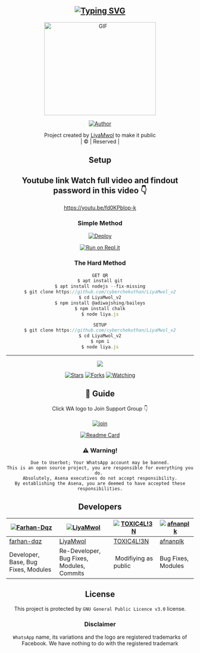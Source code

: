 <div align="center">

## [![Typing SVG](https://readme-typing-svg.herokuapp.com?font=Lemon+milk&color=F70000&lines=Welcome+to+LiyaMwol_v2+WA+Bot+repo;Created+by+S.Qadir;This+is+a+Bgm+stickerbot;With+more+features)](https://git.io/typing-svg)

 </a>
</p>
<div align="center">
  <p align="center">
<img src="https://media.giphy.com/media/QoXw903mHLu4mqPfLd/giphy.gif?cid=790b7611a48d56eec88e20cfedb2c8be6e08c0fde3f8fe72&rid=giphy.gif&ct=g.gif" alt="GIF" width="300" height="250"/>
</p>
  <p align="center">
<a href="https://github.com/LeaarnFlutter/LiyaMwol"><img title="Author" src="https://img.shields.io/badge/Author-Amal-cyberchekuthan/LiyaMwol_v2?color=blue&style=for-the-badge&logo=whatsapp"></a>
</p>
</div>
<p align="center">
Project created by <a href="https://github.com/SQADIRKVM">LiyaMwol</a> to make it public
    <br>
       | © |
        Reserved |
    <br> 
</p>

## Setup
<div align="center"> 


## Youtube link Watch full video and findout password in this video 👇

https://youtu.be/fd0KPblop-k

  ### Simple Method
  
[![Deploy](https://www.herokucdn.com/deploy/button.svg)](https://heroku.com/deploy?template=https://github.com/LeaarnFlutter/LiyaMwol) 
  
[![Run on Repl.it](https://repl.it/badge/github/quiec/whatsAlfa)](https://replit.com/@LeaarnFlutter/LiyaMwol)
  
### The Hard Method
```js
GET QR
$ apt install git
$ apt install nodejs --fix-missing
$ git clone https://github.com/cyberchekuthan/LiyaMwol_v2
$ cd LiyaMwol_v2
$ npm install @adiwajshing/baileys
$ npm install chalk
$ node liya.js
```
      
```js
SETUP
$ git clone https://github.com/cyberchekuthan/LiyaMwol_v2
$ cd LiyaMwol_v2
$ npm i
$ node liya.js
```

----

  <p align="center">
  <a href="httsp://github.com/farhan-dqz/liyaMwol">
    
<a href="https://github.com/farhan-dqz/followers">
<img src="https://img.shields.io/github/repo-size/farhan-dqz/liya-Mwol?color=green&label=Repo%20total%20size&style=plastic">
<p align="center">
<a href="https://github.com/farhan-dqz/followers"
<img title="Followers" src="https://img.shields.io/github/followers/farhan-dqz?color=blue&style=flat-square"></a>
<a href="https://github.com/farhan-dqz/liyaMwol/stargazers/"><img title="Stars" src="https://img.shields.io/github/stars/farhan-dqz/liyaMwol?color=blue&style=flat-square"></a>
<a href="https://github.com/farhan-dqz/liyaMwol/network/members"><img title="Forks" src="https://img.shields.io/github/forks/farhan-dqz/liyaMwol?color=blue&style=flat-square"></a>
<a href="https://github.com/farhan-dqz/liyaMwol/watchers"><img title="Watching" src="https://img.shields.io/github/watchers/farhan-dqz/liyaMwol?label=Watchers&color=blue&style=flat-square"></a>
</p>

## 📢 Guide
Click WA logo to Join Support Group 👇
    <br>
<br>
  [![join](https://github.com/Alien-alfa/PublicBot/blob/main/wlogo.svg.png)](https://chat.whatsapp.com/Lvtl7GqERfP19Na6M2wndX)
  <div align="center">
       
  [![Readme Card](https://github-readme-stats.vercel.app/api/pin/?username=farhan-dqz&repo=liya-Mwol&theme=nightowl)](https://github.com/farhan-dqz/liya-Mwol)
  </div>
    
### ⚠️ Warning! 
```
Due to Userbot; Your WhatsApp account may be banned.
This is an open source project, you are responsible for everything you do. 
Absolutely, Asena executives do not accept responsibility.
By establishing the Asena, you are deemed to have accepted these responsibilities.
```

## Developers
  <div align="center">
    
  [![Farhan-Dqz](https://github.com/farhan-dqz.png?size=100)](https://github.com/farhan-dqz) | [![LiyaMwol](https://github.com/cyberchekuthan.png?size=100)](https://github.com/cyberchekuthan) |  [![TOXIC4L!3N](https://github.com/Alien-alfa.png?size=100)](https://github.com/AI-VIKI) | [![afnanplk](https://github.com/afnanplk.png?size=100)](https://github.com/afnanplk) 
----|----|----|----
[farhan-dqz](https://github.com/farhan-dqz) | [LiyaMwol](https://github.com/cyberchekuthan) | [TOXIC4L!3N](https://github.com/AI-VIKI) | [afnanplk](https://github.com/afnanplk) 
Developer, Base, Bug Fixes, Modules| Re-Developer, Bug Fixes, Modules, Commits |  Modifiying  as   public | Bug Fixes, Modules 
  </div>
    


## License
This project is protected by `GNU General Public Licence v3.0` license.

### Disclaimer
`WhatsApp` name, its variations and the logo are registered trademarks of Facebook. We have nothing to do with the registered trademark
